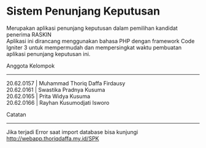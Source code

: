 <h1>Sistem Penunjang Keputusan</h1>


Merupakan aplikasi penunjang keputusan dalam pemilihan kandidat penerima RASKIN <br>
Aplikasi ini dirancang menggunakan bahasa PHP dengan framework Code Igniter 3 untuk mempermudah dan mempersingkat waktu pembuatan aplikasi penunjang keputusan ini.

Anggota Kelompok
*******************

20.62.0157	|	Muhammad Thoriq Daffa Firdausy <br>
20.62.0161	|	Swastika Pradnya Kusuma <br>
20.62.0165	|	Prita Widya Kusuma <br>
20.62.0166	|	Rayhan Kusumodjati Isworo  <br>


Catatan
**************************

Jika terjadi Error saat import database bisa kunjungi
http://webapp.thoriqdaffa.my.id/SPK
